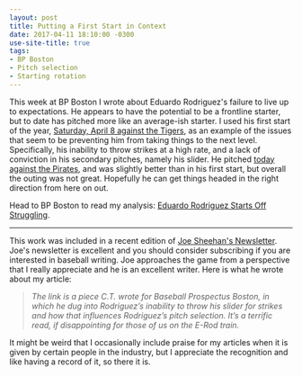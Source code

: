 ```yaml
---
layout: post
title: Putting a First Start in Context
date: 2017-04-11 18:10:00 -0300
use-site-title: true
tags:
- BP Boston
- Pitch selection
- Starting rotation
---
```


This week at BP Boston I wrote about Eduardo Rodriguez's failure to live up to expectations. He appears to have the potential to
be a frontline starter, but to date has pitched more like an average-ish starter. I used his first start of the year, <a href = "http://www.baseball-reference.com/boxes/DET/DET201704080.shtml" target = "_blank"> Saturday, April 8 against the Tigers</a>, 
as an example of the issues that seem to be preventing him from taking things to the next level. Specifically,
his inability to throw strikes at a high rate, and a lack of conviction in his secondary pitches, namely his slider. He pitched <a href = "http://www.baseball-reference.com/boxes/BOS/BOS201704130.shtml" target = "_blank"> today against the Pirates</a>, and was slightly better
than in his first start, but overall the outing was not great. Hopefully he can get things headed in the right direction from here on out.

Head to BP Boston to read my analysis: <a href = "http://boston.locals.baseballprospectus.com/2017/04/11/eduardo-rodriguez-starts-off-struggling/" target = "_blank"> Eduardo Rodriguez Starts Off Struggling</a>.

***

This work was included in a recent edition of <a href = "http://joesheehan.com/" target = "_blank"> Joe Sheehan's Newsletter</a>. Joe's newsletter is excellent
and you should consider subscribing if you are interested in baseball writing. Joe approaches the game from a perspective that 
I really appreciate and he is an excellent writer. Here is what he wrote about my article:

> *The link is a piece C.T. wrote for Baseball Prospectus Boston, in which he dug into Rodriguez’s inability to throw his slider for strikes and how that influences Rodriguez’s pitch selection. It’s a terrific read, if disappointing for those of us on the E-Rod train.*

It might be weird that I occasionally include praise for my articles when it is given by certain people in the industry, but I appreciate the 
recognition and like having a record of it, so there it is.
